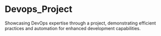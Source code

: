 # Devops_Project
Showcasing DevOps expertise through a project, demonstrating efficient practices and automation for enhanced development capabilities.
